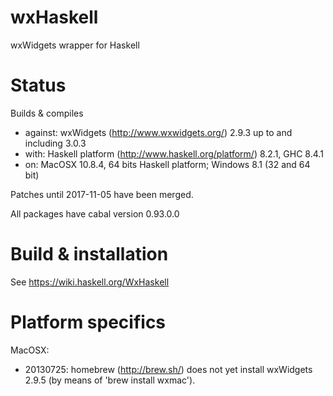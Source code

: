 
wxHaskell
=========

wxWidgets wrapper for Haskell


Status
======

Builds & compiles
- against: wxWidgets (http://www.wxwidgets.org/) 2.9.3 up to and including 3.0.3
- with: Haskell platform (http://www.haskell.org/platform/) 8.2.1, GHC 8.4.1
- on: MacOSX 10.8.4, 64 bits Haskell platform; Windows 8.1 (32 and 64 bit)

Patches until 2017-11-05 have been merged.

All packages have cabal version 0.93.0.0


Build & installation
====================

See <https://wiki.haskell.org/WxHaskell>


Platform specifics
==================

MacOSX:
- 20130725: homebrew (http://brew.sh/) does not yet install wxWidgets 2.9.5 (by means of 'brew install wxmac').

